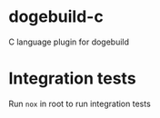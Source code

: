 # dogebuild-c
C language plugin for dogebuild

# Integration tests

Run `nox` in root to run integration tests
